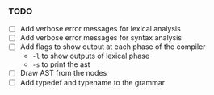 ### TODO

- [ ] Add verbose error messages for lexical analysis
- [ ] Add verbose error messages for syntax analysis
- [ ] Add flags to show output at each phase of the compiler
    - `-l` to show outputs of lexical phase
    - `-s` to print the ast
- [ ] Draw AST from the nodes
- [ ] Add typedef and typename to the grammar
